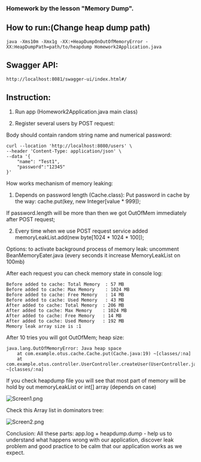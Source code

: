 
### Homework by the lesson "Memory Dump".

## How to run:(Change heap dump path)

```java -Xms10m -Xmx1g -XX:+HeapDumpOnOutOfMemoryError -XX:HeapDumpPath=path/to/heapdump Homework2Application.java```

## Swagger API:

```http://localhost:8081/swagger-ui/index.html#/```

## Instruction:

1) Run app (Homework2Application.java main class)

2) Register several users by POST request:

Body should contain random string name and numerical password:
``` 
curl --location 'http://localhost:8080/users' \
--header 'Content-Type: application/json' \
--data '{
    "name": "Test1",
    "password":"12345"
}'
```

How works mechanism of memory leaking:
1) Depends on password length (Cache.class):
Put password in cache by the way: cache.put(key, new Integer[value * 999]);

If password.length will be more than  then we got OutOfMem immediately after POST request;

2) Every time when we use POST request service added memoryLeakList.add(new byte[1024 * 1024 * 100]);

Options: to activate background process of memory leak: uncomment BeanMemoryEater.java (every seconds it increase MemoryLeakList on 100mb) 


After each request you can check memory state in console log:
```
Before added to cache: Total Memory  : 57 MB
Before added to cache: Max Memory    : 1024 MB
Before added to cache: Free Memory   : 14 MB
Before added to cache: Used Memory   : 43 MB
After added to cache: Total Memory  : 206 MB
After added to cache: Max Memory    : 1024 MB
After added to cache: Free Memory   : 14 MB
After added to cache: Used Memory   : 192 MB
Memory leak array size is :1
```

After 10 tries you will got OutOfMem; heap size:
```
java.lang.OutOfMemoryError: Java heap space
	at com.example.otus.cache.Cache.put(Cache.java:19) ~[classes/:na]
	at com.example.otus.controller.UserController.createUser(UserController.java:40) ~[classes/:na]
```

If you check heapdump file you will see that most part of memory will be hold by out memoryLeakList or int[] array (depends on case) 

![Screen1.png](Screen1.png)

Check this Array list in dominators tree:

![Screen2.png](Screen2.png)

Conclusion:
All these parts: app.log + heapdump.dump - help us to understand what happens wrong with our application, discover leak problem and good practice to be calm that our application works as we expect.
